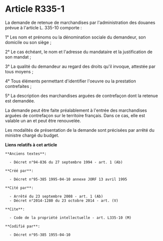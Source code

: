 # Article R335-1

La demande de retenue de marchandises par l'administration des douanes prévue à l'article L. 335-10 comporte :

1° Les nom et prénoms ou la dénomination sociale du demandeur, son domicile ou son siège ;

2° Le cas échéant, le nom et l'adresse du mandataire et la justification de son mandat ;

3° La qualité du demandeur au regard des droits qu'il invoque, attestée par tous moyens ;

4° Tous éléments permettant d'identifier l'oeuvre ou la prestation contrefaites ;

5° La description des marchandises arguées de contrefaçon dont la retenue est demandée.

La demande peut être faite préalablement à l'entrée des marchandises arguées de contrefaçon sur le territoire français. Dans
ce cas, elle est valable un an et peut être renouvelée.

Les modalités de présentation de la demande sont précisées par arrêté du ministre chargé du budget.

**Liens relatifs à cet article**

	**Anciens textes**:

	  - Décret n°94-836 du 27 septembre 1994 - art. 1 (Ab)

	**Créé par**:

	  - Décret n°95-385 1995-04-10 annexe JORF 13 avril 1995

	**Cité par**:

	  - Arrêté du 23 septembre 2008 - art. 1 (Ab)
	  - Décret n°2014-1280 du 23 octobre 2014 - art. (V)

	**Cite**:

	  - Code de la propriété intellectuelle - art. L335-10 (M)

	**Codifié par**:

	  - Décret n°95-385 1955-04-10
